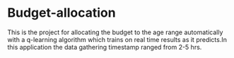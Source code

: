 # Budget-allocation

This is the project for allocating the budget to the age range automatically with a q-learning algorithm 
which trains on real time results as it predicts.In this application the data gathering timestamp ranged from 2-5 hrs.

